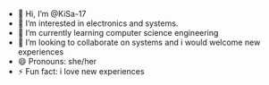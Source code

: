 - 👋 Hi, I’m @KiSa-17
- 👀 I’m interested in electronics and systems.
- 🌱 I’m currently learning computer science engineering
- 💞️ I’m looking to collaborate on systems and i would welcome new experiences
- 😄 Pronouns: she/her
- ⚡ Fun fact: i love new experiences

<!---
KiSa-17/KiSa-17 is a ✨ special ✨ repository because its `README.md` (this file) appears on your GitHub profile.
You can click the Preview link to take a look at your changes.
--->
